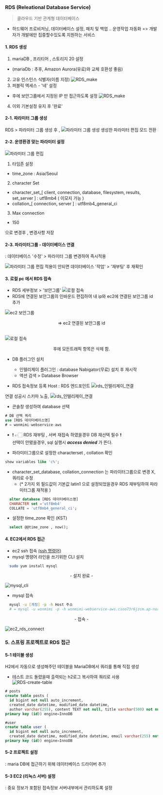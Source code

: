 ### RDS (Releational Database Service)
>  클라우드 기반 관계형 데이터베이스 
- 하드웨어 프로비저닝, 데이터베이스 설정, 패치 및 백업 .. 운영작업 자동화 => 개발자가 개발에만 집중할수있도록 지원하는 서비스

#### 1. RDS 생성 
1) mariaDB , 프리티어 , 스토리지 20 설정 
  - (mariaDb : 추후, Amazon Aurora(유료)와 교체 호환성 좋음)
2) 고유 인스턴스 식별자(이름 지정)
![RDS_make](../img/rds_make.png)
3) 퍼블릭 엑세스 - '네' 설정
  - 후에 보안그룹에서 지정된 IP 만 접근하도록 설정
  ![RDS_make](../img/rds_make2.png)
4) 이외 기본설정 유지 후 '완료'

#### 2-1. 파라미터 그룹 생성
RDS > 파라미터 그룹 생성 후 , 
![파라미터 그룹 생성](../img/rds_parameter_group.png)
생성한 파라미터 편집 모드 전환

#### 2-2. 운영환경 맞는 파라미터 설정
![파라미터 그룹 편집](../img/rds_parameter_group_option.png)
1) 타임존 설정
  * time_zone : Asia/Seoul
2) character Set
  * character_set_[ client, connection, database, filesystem, results, set_server ] : utf8mb4 ( 이모지 가능 )
  * collation_[ connection, server ] : utf8mb4_general_ci
3) Max connection 
  * 150 

으로 변경후 , 변경사항 저장

#### 2-3. 파라미터그룹 - 데이터베이스 연결
  : 데이터베이스 '수정' > 파라미터 그룹 변경하여 즉시적용

![파라미터 그룹 편집](../img/rds_parameter_connect.png)
적용이 안되면 데이터베이스 '작업' > '재부팅' 후 재확인 

#### 3. 로컬 pc 에서 RDS 접속 
- RDS 세부정보 > '보안그룹'
![로컬 접속](../img/rds_로컬접속.png)
- RDS에 연결된 보안그룹의 인바운드 편집하여 내 ip와 ec2에 연결된 보안그룹 id 추가 

![ec2 보안그룹](../img/ec2_보안그룹.png)
   <center>  => ec2 연결된 보안그룹 id</center><br/>
   
![로컬 접속](../img/rds_보안그룹_인바운드.png)
<center> 후에 모든트래픽 항목은 삭제 함. </center>

- DB 플러그인 설치
   * 인텔리제이 플러그인 : database Nabigator(무료) 설치 후 재시작 
    * 액션 검색 > Database Browser

- RDS 접속정보 등록 
Host : RDS 엔드포인트 
![rds_인텔리제이_연결](../img/rds_intelij_연결.png)

연결 성공시 스키마 노출, 
![rds_인텔리제이_연결](../img/rds_intelij_연결성공.png)

- 콘솔창 생성하여 database 선택
```sql
# DB 선택 쿼리
use [RDS 데이터베이스명]
# = wonmimi-webservice-aws
```
  * ❗️ 👉🏻  RDS 재부팅 , 서버 재접속 하였을경우 DB 재선택 필수 ❗️<br/>
  선택이 안됐을경우,  sql 실행시 ___access denied___ 가 뜬다.
- 파라미터그룹으로 설정한 characterset , collation 확인
```sql
show variables like 'c%';
```

  - character_set_database, collation_connection 는 파라이터그룹으로 변경 X, 쿼리로 수정
    - (\* 2가지 외 필드값이 기본값 latin1 으로 설정되었을경우 RDS 재부팅하여 파라미터그룹 재적용 )
  ```sql
    alter database [RDS 데이터베이스명]
    CHARACTER set ='utf8mb4'
    COLLATE = 'utf8mb4_general_ci';
  ```

- 설정한 time_zone 확인 (KST)
```sql
  select @@time_zone , now();
 ```

#### 4. EC2에서 RDS 접근
- ec2 ssh 접속 [(ssh 명령어)](./EC2.md)
- mysql 명령어 라인을 쓰기위한 CLI 설치 
```zsh
  sudo yum install mysql
```
<center> - 설치 완료  - </center>

![mysql_cli](../img/ec2_mysql_cli.png)
- mysql 접속
```zsh
  mysql -u [계정] -p -h Host 주소
  # = mysql -u wonmimi -p -h wonmimi-webservice-aws.csoo73r6jzcm.ap-northeast-2.rds.amazonaws.com
```
<center> - 접속   - </center>

![ec2_rds_connect](../img/ec2_rds_접속.png)


### 5. 스프링 프로젝트로 RDS 접근
#### 5-1 테이블 생성 
 H2에서 자동으로 생성해주던 테이블을 MariaDB에서 쿼리를 통해 직접 생성
  - 테스트 코드 돌렸을때 출력되는 h2로그 복사하여 쿼리로 사용
![RDS-create-table](../img/RDS-create-table.png)
```sql
# posts
create table posts (
  id bigint not null auto_increment,
  created_date datetime, modified_date datetime, 
  author varchar(255), content TEXT not null, title varchar(500) not null,
primary key (id)) engine=InnoDB

#user 
create table user (
  id bigint not null auto_increment, 
  created_date datetime, modified_date datetime, email varchar(255) not null, name varchar(255) not null, picture varchar(255), role varchar(255) not null,
primary key (id)) engine=InnoDB
```


  #### 5-2 프로젝트 설정 
  : maria DB에 접근하기 위해 데이터베이스 드라이버 추가
  #### 5-3 EC2 (리눅스 서버) 설정 
  : 중요 정보가 포함된 접속정보 서버내부에서 관리하도록 설정
